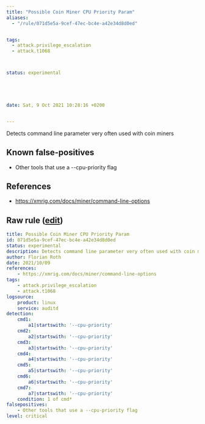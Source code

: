 ```yaml
---
title: "Possible Coin Miner CPU Priority Param"
aliases:
  - "/rule/071d5e5a-9cef-47ec-bc4e-a42e34d8d0ed"


tags:
  - attack.privilege_escalation
  - attack.t1068



status: experimental





date: Sat, 9 Oct 2021 10:28:16 +0200


---
```


Detects command line parameter very often used with coin miners

<!--more-->


## Known false-positives

* Other tools that use a --cpu-priority flag



## References

* https://xmrig.com/docs/miner/command-line-options


## Raw rule ([edit](https://github.com/SigmaHQ/sigma/edit/master/rules/linux/auditd/lnx_auditd_coinminer.yml))
```yaml
title: Possible Coin Miner CPU Priority Param
id: 071d5e5a-9cef-47ec-bc4e-a42e34d8d0ed
status: experimental
description: Detects command line parameter very often used with coin miners
author: Florian Roth
date: 2021/10/09
references:
    - https://xmrig.com/docs/miner/command-line-options
tags:
    - attack.privilege_escalation
    - attack.t1068
logsource:
    product: linux
    service: auditd
detection:
    cmd1:
        a1|startswith: '--cpu-priority'
    cmd2:
        a2|startswith: '--cpu-priority'
    cmd3:
        a3|startswith: '--cpu-priority'
    cmd4:
        a4|startswith: '--cpu-priority'
    cmd5:
        a5|startswith: '--cpu-priority'
    cmd6:
        a6|startswith: '--cpu-priority'
    cmd7:
        a7|startswith: '--cpu-priority'
    condition: 1 of cmd*
falsepositives:
    - Other tools that use a --cpu-priority flag
level: critical
```
